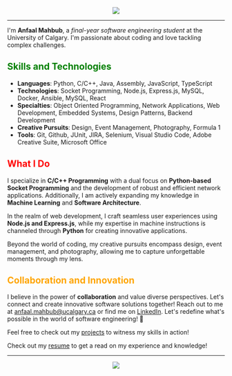 <div align="center">
  <img src="https://capsule-render.vercel.app/api?type=waving&color=008000&height=80&animation=fadeIn&section=header&text=Hey%20There!&fontColor=FFFFFF&fontSize=70" />
</div>

---

I'm **Anfaal Mahbub**, a *final-year software engineering student* at the University of Calgary. I'm passionate about coding and love tackling complex challenges.

## <span style="color:green">Skills and Technologies</span>

- **Languages**: Python, C/C++, Java, Assembly, JavaScript, TypeScript
- **Technologies**: Socket Programming, Node.js, Express.js, MySQL, Docker, Ansible, MySQL, React
- **Specialties**: Object Oriented Programming, Network Applications, Web Development, Embedded Systems, Design Patterns, Backend Development
- **Creative Pursuits**: Design, Event Management, Photography, Formula 1
- **Tools**: Git, Github, JUnit, JIRA, Selenium, Visual Studio Code, Adobe Creative Suite, Microsoft Office

## <span style="color:red">What I Do</span>

I specialize in **C/C++ Programming** with a dual focus on **Python-based Socket Programming** and the development of robust and efficient network applications. Additionally, I am actively expanding my knowledge in **Machine Learning** and **Software Architecture**.

In the realm of web development, I craft seamless user experiences using **Node.js and Express.js**, while my expertise in machine instructions is channeled through **Python** for creating innovative applications.

Beyond the world of coding, my creative pursuits encompass design, event management, and photography, allowing me to capture unforgettable moments through my lens.

## <span style="color:orange">Collaboration and Innovation</span>

I believe in the power of **collaboration** and value diverse perspectives. Let's connect and create innovative software solutions together! Reach out to me at [anfaal.mahbub@ucalgary.ca](mailto:anfaal.mahbub@ucalgary.ca) or find me on [LinkedIn](https://linkedin.com/in/anfaal-mahbub-b0baa71b1). Let's redefine what's possible in the world of software engineering! 🚀


Feel free to check out my [projects](https://github.com/Anfaal25?tab=repositories) to witness my skills in action!

Check out my [resume](https://github.com/Anfaal25/Anfaal25/blob/main/Anfaal_Resume.pdf) to get a read on my experience and knowledge!


---

<div align="center">
  <img src="https://capsule-render.vercel.app/api?type=waving&color=008000&height=80&animation=fadeIn&section=footer" />
</div>
